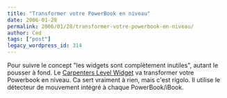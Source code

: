 ```yaml
---
title: "Transformer votre PowerBook en niveau"
date: 2006-01-28
permalink: 2006/01/28/transformer-votre-powerbook-en-niveau/
author: Ced
tags: ["post"]
legacy_wordpress_id: 314
---
```


Pour suivre le concept "les widgets sont complètement inutiles", autant le pousser à fond. Le <a href="http://pallit.lhi.is/palli/dashlevel/" hreflang="en">Carpenters Level Widget</a> va transformer votre Powerbook en niveau. Ca sert vraiment à rien, mais c'est rigolo. Il utilise le détecteur de mouvement intégré à chaque PowerBook/iBook.

[<img src="https://64k.be/wp-content/uploads/2006/geek/carpenter-level-widget.jpg" alt="" />](http://pallit.lhi.is/palli/dashlevel/)

<!-- excerpt -->
